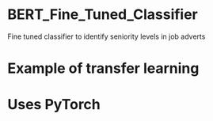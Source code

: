 # BERT_Fine_Tuned_Classifier
Fine tuned classifier to identify seniority levels in job adverts

# Example of transfer learning

# Uses PyTorch
